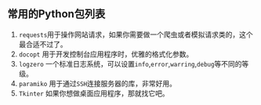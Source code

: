 ## 常用的Python包列表
1. `requests`用于操作网站请求，如果你需要做一个爬虫或者模拟请求类的，这个最合适不过了。
2. `docopt` 用于开发控制台应用程序时，优雅的格式化参数。
3. `logzero` 一个标准日志系统，可以设置`info`,`error`,`warring`,`debug`等不同的等级。
4. `paramiko` 用于通过`SSH`连接服务器的库，非常好用。
5. `Tkinter` 如果你想做桌面应用程序，那就找它吧。
